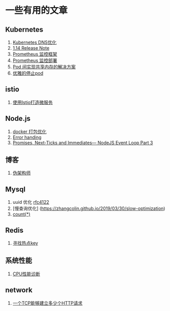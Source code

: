 # 一些有用的文章
## Kubernetes
1. [Kubernetes DNS优化](https://mp.weixin.qq.com/s/IGrUZLMvK8UppZTqt9bbSA)
2. [1.14 Release Note](https://mp.weixin.qq.com/s/N6dC1S1Ezhh_-cFIbFScgQ)
3. [Prometheus 监控框架](https://mp.weixin.qq.com/s?__biz=MzIwNDIzODExOA==&mid=2650166781&idx=1&sn=dd6f5ce36e916c4938f78694df5f4a6b&chksm=8ec1c9b4b9b640a2df8535b1dc42e7548c0a3f8ecb585ccb79b0769f8c8ddce0abc73205408b)
4. [Prometheus 监控部署](https://mp.weixin.qq.com/s/rG1_DqjBjisuhQJNi9U7iA)
5. [Pod 间实现共享内存的解决方案](https://mp.weixin.qq.com/s/W0FpH61r_HM7t8Xw1_Ex6A)
6. [优雅的停止pod](https://mp.weixin.qq.com/s/NwJbBLhomaHBhCkIDR1KWA)
## istio
1. [使用Istio打造微服务](https://mp.weixin.qq.com/s/W-F1ETV1H9yBm9sOiCEUSQ)
## Node.js
1. [docker 打包优化](https://mp.weixin.qq.com/s/G4pX6OwI8muzRtXBxNak8Q)
2. [Error handing](https://levelup.gitconnected.com/the-definite-guide-to-handling-errors-gracefully-in-javascript-58424d9c60e6)
3. [Promises, Next-Ticks and Immediates— NodeJS Event Loop Part 3](https://jsblog.insiderattack.net/promises-next-ticks-and-immediates-nodejs-event-loop-part-3-9226cbe7a6aa)
## 博客
1. [伪架构师](https://blog.fleeto.us/)
## Mysql
1. uuid 优化 [rfc4122](https://tools.ietf.org/html/rfc4122.html)
2. [慢查询优化] (https://zhangcolin.github.io/2019/03/30/slow-optimization)
3. [count(*)](https://mp.weixin.qq.com/s?__biz=MzUyNDkzNzczNQ==&mid=2247486233&idx=1&sn=2b248891f259c05cf81d1172b288079c)
## Redis
1. [寻找热点key](https://mp.weixin.qq.com/s/XO_SxQEppUKsrAMQTxXFwA)
## 系统性能
1. [CPU性能诊断](https://bryantchang.github.io/2019/03/17/cpu-profile-two)
## network
1. [一个TCP能够建立多少个HTTP请求](https://zhuanlan.zhihu.com/p/61423830)
